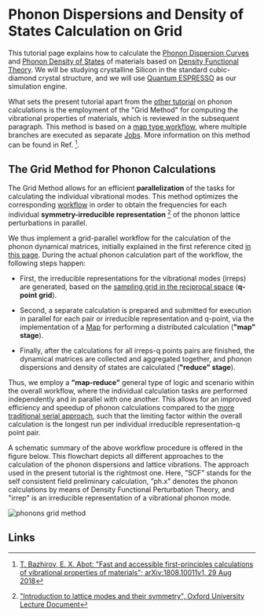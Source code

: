 # Phonon Dispersions and Density of States Calculation on Grid

This tutorial page explains how to calculate the [Phonon Dispersion Curves](../../../properties-directory/non-scalar/phonon-dispersions.md) and [Phonon Density of States](../../../properties-directory/non-scalar/phonon-dos.md) of materials based on [Density Functional Theory](../../../models-directory/dft/overview.md). We will be studying crystalline Silicon in the standard cubic-diamond crystal structure, and we will use [Quantum ESPRESSO](../../../software-directory/modeling/quantum-espresso/overview.md) as our simulation engine.

What sets the present tutorial apart from the [other tutorial](phonons.md) on phonon calculations is the employment of the "Grid Method" for computing the vibrational properties of materials, which is reviewed in the subsequent paragraph. This method is based on a [map type workflow](../../../workflows/components/maps.md), where multiple branches are executed as separate [Jobs](../../../jobs/overview.md). More information on this method can be found in Ref. [^1].

## The Grid Method for Phonon Calculations

The Grid Method allows for an efficient **parallelization** of the tasks for calculating the individual vibrational modes. This method optimizes the corresponding [workflow](../../../workflows/overview.md) in order to obtain the frequencies for each individual **symmetry-irreducible representation** [^2] of the phonon lattice perturbations in parallel.   

We thus implement a grid-parallel workflow for the calculation of the phonon dynamical matrices, initially explained in the first reference cited [in this page](../../../models/auxiliary-concepts/reciprocal-space/sampling.md). During the actual phonon calculation part of the workflow, the following steps happen:

- First, the irreducible representations for the vibrational modes (irreps) are generated, based on the [sampling grid in the reciprocal space](../../../models/auxiliary-concepts/reciprocal-space/sampling.md) (**q-point grid**). 

- Second, a separate  calculation  is  prepared  and submitted  for  execution in parallel for  each pair or irreducible  representation and q-point, via the implementation of a [Map](../../../workflows/components/maps.md) for performing a distributed calculation (**"map" stage**).

- Finally, after the calculations for all irreps-q points pairs are finished, the  dynamical  matrices  are  collected and aggregated together, and phonon  dispersions  and  density  of  states  are  calculated (**"reduce" stage**).

Thus, we employ a **"map-reduce"** general type of logic and scenario within the overall workflow, where the individual calculation tasks are performed independently and in parallel with one another. This allows for an improved efficiency and speedup of phonon calculations compared to the [more traditional serial approach](phonon-dispersion-dos.md), such that the limiting factor within the overall calculation is the longest run per individual irreducible representation-q point pair.

A schematic summary of the above workflow procedure is offered in the figure below. This flowchart depicts all different approaches to the calculation of the phonon dispersions and lattice vibrations. The approach used in the present tutorial is the rightmost one. Here, ”SCF” stands for the self consistent field preliminary calculation,  ”ph.x” denotes the  phonon  calculations  by  means  of  Density  Functional  Perturbation  Theory, and  "irrep"  is  an  irreducible  representation  of  a vibrational phonon mode. 

![phonons grid method](../../../images/tutorials/phonons-grid.png "phonons grid method")

## Links

[^1]: [T. Bazhirov, E. X. Abot: "Fast and accessible first-principles calculations of vibrational properties of materials"; arXiv:1808.10011v1, 29 Aug 2018](https://arxiv.org/pdf/1808.10011.pdf)

[^2]: ["Introduction to lattice modes and their symmetry", Oxford University Lecture Document](https://www2.physics.ox.ac.uk/sites/default/files/CrystalStructure_Handout8_0.pdf)
